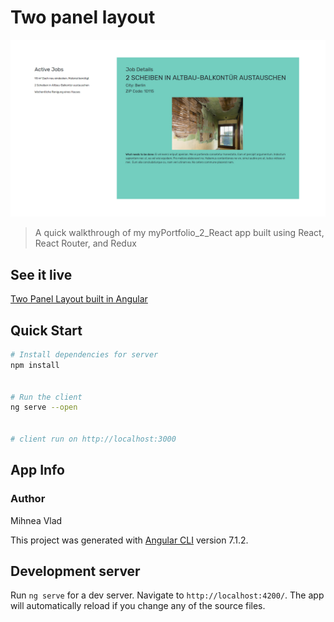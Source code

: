 # Two panel layout

![Screenshot](ang-1.jpg)

> A quick walkthrough of my myPortfolio_2_React app built using React, React Router, and Redux

## See it live

[Two Panel Layout built in Angular](https://mihneavlad.github.io/angular-bootstrap-myhammer/)

## Quick Start

```bash
# Install dependencies for server
npm install


# Run the client
ng serve --open


# client run on http://localhost:3000
```

## App Info

### Author

Mihnea Vlad

This project was generated with [Angular CLI](https://github.com/angular/angular-cli) version 7.1.2.

## Development server

Run `ng serve` for a dev server. Navigate to `http://localhost:4200/`. The app will automatically reload if you change any of the source files.
